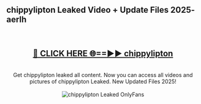<h2>chippylipton Leaked Video + Update Files 2025- aerlh</h2>
<br>
<div align="center">
<h2><a href="https://libra.edu.pl?chippylipton" rel="nofollow">🔴 CLICK HERE 🌐==►► chippylipton</a></h2>
<br>
Get chippylipton leaked all content. Now you can access all videos and pictures of chippylipton Leaked. New Updated Files 2025!
<br>
<br>
<a href="https://libra.edu.pl?chippylipton" rel="nofollow" data-target="animated-image.originalLink"><img src="https://i.ibb.co.com/WyWwxjT/player-gif2.gif" alt="chippylipton Leaked OnlyFans" style="max-width: 100%; display: inline-block;" data-target="animated-image.originalImage"></a>
</div>
<br>